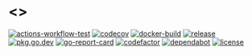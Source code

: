# <<PROJECT>>

[![actions-workflow-test][actions-workflow-test-badge]][actions-workflow-test]
[![codecov][codecov-badge]][codecov]
[![docker-build][docker-build-badge]][docker-build]
[![release][release-badge]][release]
[![pkg.go.dev][pkg.go.dev-badge]][pkg.go.dev]
[![go-report-card][go-report-card-badge]][go-report-card]
[![codefactor][codefactor-badge]][codefactor]
[![dependabot][dependabot-badge]][dependabot]
[![license][license-badge]][license]

<!-- badge links -->

[actions-workflow-test]: https://github.com/<<OWNER>>/<<PROJECT>>/actions?query=workflow%3ATest
[actions-workflow-test-badge]: https://img.shields.io/github/workflow/status/<<OWNER>>/<<PROJECT>>/Test?label=Test&style=for-the-badge&logo=github

[codecov]: https://codecov.io/gh/<<OWNER>>/<<PROJECT>>
[codecov-badge]: https://img.shields.io/codecov/c/github/<<OWNER>>/<<PROJECT>>?style=for-the-badge&logo=codecov

[docker-build]: https://hub.docker.com/r/<<OWNER>>/<<PROJECT>>
[docker-build-badge]: https://img.shields.io/docker/cloud/build/<<OWNER>>/<<PROJECT>>?logo=docker&style=for-the-badge

[release]: https://github.com/<<OWNER>>/<<PROJECT>>/releases
[release-badge]: https://img.shields.io/github/v/release/<<OWNER>>/<<PROJECT>>?style=for-the-badge&logo=github

[pkg.go.dev]: https://pkg.go.dev/github.com/<<OWNER>>/<<PROJECT>>?tab=overview
[pkg.go.dev-badge]: https://img.shields.io/badge/pkg.go.dev-reference-blue?style=for-the-badge&logo=go

[go-report-card]: https://goreportcard.com/report/github.com/<<OWNER>>/<<PROJECT>>
[go-report-card-badge]: https://goreportcard.com/badge/github.com/<<OWNER>>/<<PROJECT>>?style=for-the-badge

[codefactor]: https://www.codefactor.io/repository/github/<<OWNER>>/<<PROJECT>>
[codefactor-badge]: https://img.shields.io/codefactor/grade/github/<<OWNER>>/<<PROJECT>>?logo=codefactor&style=for-the-badge

[dependabot]: https://github.com/<<OWNER>>/<<PROJECT>>/pulls?q=is:pr%20author:app/dependabot-preview
[dependabot-badge]: https://img.shields.io/badge/dependabot-enabled-blue?style=for-the-badge&logo=dependabot

[license]: LICENSE
[license-badge]: https://img.shields.io/github/license/<<OWNER>>/<<PROJECT>>?style=for-the-badge

